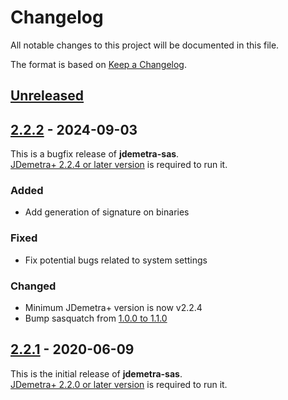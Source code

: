 # Changelog

All notable changes to this project will be documented in this file.

The format is based on [Keep a Changelog](https://keepachangelog.com/en/1.0.0/).

## [Unreleased]

## [2.2.2] - 2024-09-03

This is a bugfix release of **jdemetra-sas**.  
[JDemetra+ 2.2.4 or later version](https://github.com/jdemetra/jdemetra-app/releases) is required to run it.

### Added

- Add generation of signature on binaries

### Fixed

- Fix potential bugs related to system settings

### Changed

- Minimum JDemetra+ version is now v2.2.4
- Bump sasquatch from [1.0.0 to 1.1.0](https://github.com/nbbrd/sasquatch/blob/develop/CHANGELOG.md)

## [2.2.1] - 2020-06-09

This is the initial release of **jdemetra-sas**.  
[JDemetra+ 2.2.0 or later version](https://github.com/jdemetra/jdemetra-app/releases) is required to run it.

[Unreleased]: https://github.com/nbbrd/jdemetra-sas/compare/v2.2.2...HEAD
[2.2.2]: https://github.com/nbbrd/jdemetra-sas/compare/v2.2.1...v2.2.2
[2.2.1]: https://github.com/nbbrd/jdemetra-sas/releases/tag/v2.2.1
